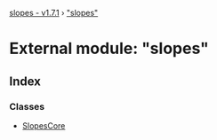 [slopes - v1.7.1](../README.md) › ["slopes"](_slopes_.md)

# External module: "slopes"

## Index

### Classes

* [SlopesCore](../classes/_slopes_.slopescore.md)
